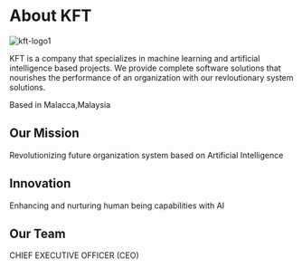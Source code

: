# About KFT

![kft-logo1](https://user-images.githubusercontent.com/121606343/211886274-18fc9db7-e053-40d8-9b26-21cd551a0ec3.png)


KFT is a company that specializes in machine learning and artificial intelligence based projects. We provide complete software solutions that nourishes the performance of an organization with our revloutionary system solutions.

Based in Malacca,Malaysia


## Our Mission

Revolutionizing future organization system based on Artificial Intelligence

## Innovation

Enhancing and nurturing human being capabilities with AI

## Our Team

CHIEF EXECUTIVE OFFICER (CEO)



